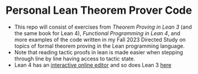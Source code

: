 # Personal Lean Theorem Prover Code

- This repo will consist of exercises from *Theorem Proving in Lean 3* (and the same book for Lean 4), *Functional Programming in Lean 4*, and more examples of the code written in my Fall 2023 Directed Study on topics of formal theorem proving in the Lean programming language.
- Note that reading tactic proofs in lean is made easier when stepping through line by line having access to tactic state.
- Lean 4 has an [interactive online editor](https://lean.math.hhu.de/) and so does Lean 3 [here](https://leanprover-community.github.io/lean-web-editor/)
